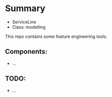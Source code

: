 # Summary
* ServiceLine
* Class: modelling

This repo contains some feature engineering tools.

## Components:
* ...

## TODO:
* ...